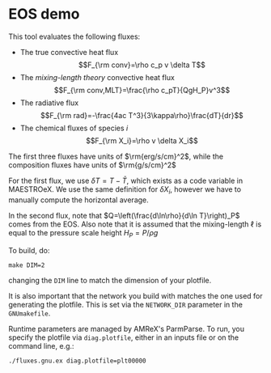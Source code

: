 # EOS demo

This tool evaluates the following fluxes:
- The true convective heat flux 
$$F_{\rm conv}=\rho c_p v \delta T$$
- The *mixing-length theory* convective heat flux
$$F_{\rm conv,MLT}=\frac{\rho c_pT}{QgH_P}v^3$$
- The radiative flux
$$F_{\rm rad}=-\frac{4ac T^3}{3\kappa\rho}\frac{dT}{dr}$$
- The chemical fluxes of species $i$
$$F_{\rm X_i}=\rho v \delta X_i$$

The first three fluxes have units of $\rm{erg/s/cm}^2$, while the composition fluxes have units of $\rm{g/s/cm}^2$

For the first flux, we use $\delta T=T-\bar{T}$, which exists as a code variable in MAESTROeX. We use the same definition for $\delta X_i$, however we have to manually compute the horizontal average.

In the second flux, note that $Q=\left(\frac{d\ln\rho}{d\ln T}\right)_P$ comes from the EOS. Also note that it is assumed that the mixing-length $\ell$ is equal to the pressure scale height $H_P=P/\rho g$


To build, do:

```
make DIM=2
```

changing the `DIM` line to match the dimension of your plotfile.

It is also important that the network you build with matches
the one used for generating the plotfile.  This is set via
the `NETWORK_DIR` parameter in the `GNUmakefile`.

Runtime parameters are managed by AMReX's ParmParse.  To run,
you specify the plotfile via `diag.plotfile`, either in an inputs
file or on the command line, e.g.:

```
./fluxes.gnu.ex diag.plotfile=plt00000
```



